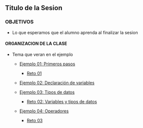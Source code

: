## Titulo de la Sesion 

### OBJETIVOS 

- Lo que esperamos que el alumno aprenda al finalizar la sesion 

#### ORGANIZACION DE LA CLASE 

- Tema que veran en el ejemplo

	- [Ejemplo 01: Primeros pasos](Ejemplo-01)
		- [Reto 01](Reto-01)
	
	- [Ejemplo 02: Declaración de variables](Ejemplo-02)
	
	- [Ejemplo 03: Tipos de datos](Ejemplo-03)
		- [Reto 02: Variables y tipos de datos](Reto-02)
	
	- [Ejemplo 04: Operadores](Ejemplo-04)
		- [Reto 03](Reto-03)
	
	

